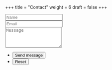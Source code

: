 +++
title = "Contact"
weight = 6
draft = false
+++

<form id="contactform" action="#contactformsent" method="POST" netlify-honeypot="robo" netlify>
	<div class="field half first">
		<input type="text" name="name" id="name" placeholder="Name"/>
	</div>
	<div class="field half">
		<input type="email" id="email" name="email" placeholder="Email">
		<input class="hidden" name="robo" placeholder="Don't fill this out if you're a human." style="display:none">
	</div>
	<div class="field">
		<textarea name="message" id="message" rows="4" placeholder="Message"></textarea>
	</div>
  <div data-netlify-recaptcha></div>
	<ul class="actions">
		<li><input type="submit" value="Send message" class="special" /></li>
		<li><input type="reset" value="Reset" /></li>
	</ul>
	<input type="text" name="_gotcha" style="display:none" />
</form>
